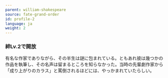 ```yaml
---
parent: william-shakespeare
source: fate-grand-order
id: profile-2
language: ja
weight: 2
---
```


### 絆Lv.2で開放

有名な作家でありながら、その半生は謎に包まれている。ともあれ彼は幾つかの作品を執筆し、その名声は留まるところを知らなかった。当時の先輩劇作家から「成り上がりのカラス」と罵倒されるほどには、やっかまれていたらしい。
